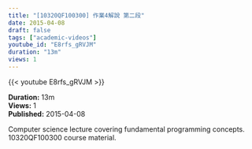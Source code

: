 ```yaml
---
title: "[10320QF100300] 作業4解說 第二段"
date: 2015-04-08
draft: false
tags: ["academic-videos"]
youtube_id: "E8rfs_gRVJM"
duration: "13m"
views: 1
---
```


{{< youtube E8rfs_gRVJM >}}

**Duration:** 13m  
**Views:** 1  
**Published:** 2015-04-08

Computer science lecture covering fundamental programming concepts. 10320QF100300 course material.
